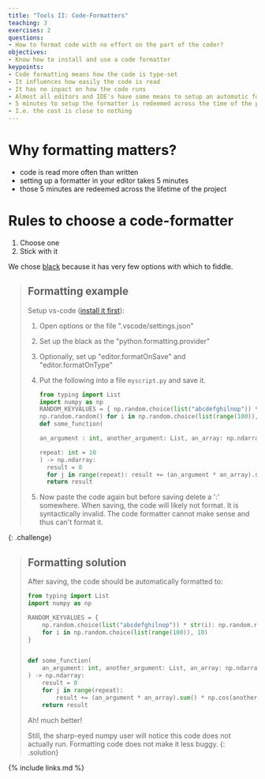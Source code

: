```yaml
---
title: "Tools II: Code-Formatters"
teaching: 3
exercises: 2
questions:
- How to format code with no effort on the part of the coder?
objectives:
- Know how to install and use a code formatter
keypoints:
- Code formatting means how the code is type-set
- It influences how easily the code is read
- It has no inpact on how the code runs
- Almost all editors and IDE's have some means to setup an automatic formatter
- 5 minutes to setup the formatter is redeemed across the time of the project
- I.e. the cost is close to nothing
---
```


# Why formatting matters?

* code is read more often than written
* setting up a formatter in your editor takes 5 minutes
* those 5 minutes are redeemed across the lifetime of the project

# Rules to choose a code-formatter

1. Choose one
1. Stick with it

We chose [black](https://pypi.org/project/black/) because it has very few
options with which to fiddle.

>## Formatting example
>
> Setup vs-code ([install it first](https://code.visualstudio.com/)):
>
> 1. Open options or the file ".vscode/settings.json"
> 1. Set up the black as the "python.formatting.provider"
> 1. Optionally, set up "editor.formatOnSave" and "editor.formatOnType"
> 1. Put the following into a file `myscript.py` and save it.
>    ```python
>    from typing import List
>    import numpy as np
>    RANDOM_KEYVALUES = { np.random.choice(list("abcdefghilnop")) * str(i):
>    np.random.random() for i in np.random.choice(list(range(100)), 10)}
>    def some_function(
>
>    an_argument : int, another_argument: List, an_array: np.ndarray,
>
>    repeat: int = 10
>    ) -> np.ndarray:
>      result = 0
>      for j in range(repeat): result += (an_argument * an_array).sum() * np.cos(another_argument) * j
>      return result
>    ```
>
> 1. Now paste the code again but before saving delete a ':' somewhere. When
>    saving, the code will likely not format. It is syntactically invalid.
>    The code formatter cannot make sense and thus can't format it.
>
{: .challenge}

>## Formatting solution
>
> After saving, the code should be automatically formatted to:
>
> ```python
> from typing import List
> import numpy as np
>
> RANDOM_KEYVALUES = {
>     np.random.choice(list("abcdefghilnop")) * str(i): np.random.random()
>     for i in np.random.choice(list(range(100)), 10)
> }
>
>
> def some_function(
>     an_argument: int, another_argument: List, an_array: np.ndarray, repeat: int = 10
> ) -> np.ndarray:
>     result = 0
>     for j in range(repeat):
>         result += (an_argument * an_array).sum() * np.cos(another_argument) * j
>     return result
> ```
>
> Ah! much better!
>
> Still, the sharp-eyed numpy user will notice this code does not actually run.
> Formatting code does not make it less buggy.
{: .solution}

{% include links.md %}
